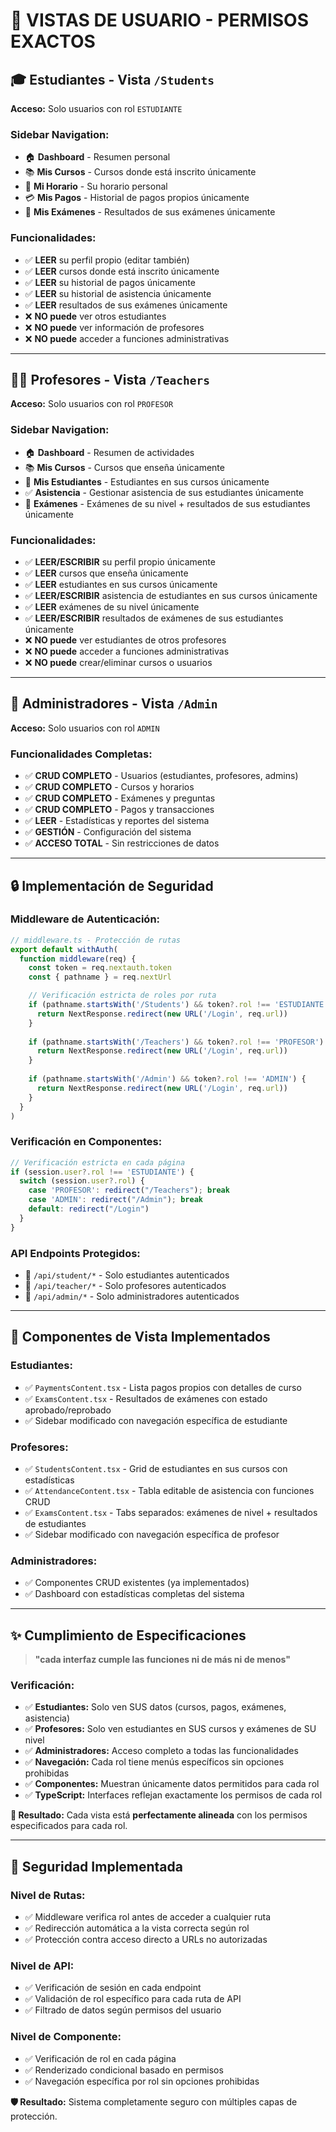 # 🎯 **VISTAS DE USUARIO - PERMISOS EXACTOS**

## **🎓 Estudiantes - Vista `/Students`**
**Acceso:** Solo usuarios con rol `ESTUDIANTE`

### **Sidebar Navigation:**
- 🏠 **Dashboard** - Resumen personal
- 📚 **Mis Cursos** - Cursos donde está inscrito únicamente
- 📅 **Mi Horario** - Su horario personal
- 💳 **Mis Pagos** - Historial de pagos propios únicamente
- 🎯 **Mis Exámenes** - Resultados de sus exámenes únicamente

### **Funcionalidades:**
- ✅ **LEER** su perfil propio (editar también)
- ✅ **LEER** cursos donde está inscrito únicamente
- ✅ **LEER** su historial de pagos únicamente
- ✅ **LEER** su historial de asistencia únicamente  
- ✅ **LEER** resultados de sus exámenes únicamente
- ❌ **NO puede** ver otros estudiantes
- ❌ **NO puede** ver información de profesores
- ❌ **NO puede** acceder a funciones administrativas

---

## **👨‍🏫 Profesores - Vista `/Teachers`**
**Acceso:** Solo usuarios con rol `PROFESOR`

### **Sidebar Navigation:**
- 🏠 **Dashboard** - Resumen de actividades
- 📚 **Mis Cursos** - Cursos que enseña únicamente
- 👥 **Mis Estudiantes** - Estudiantes en sus cursos únicamente
- ✅ **Asistencia** - Gestionar asistencia de sus estudiantes únicamente
- 🎯 **Exámenes** - Exámenes de su nivel + resultados de sus estudiantes únicamente

### **Funcionalidades:**
- ✅ **LEER/ESCRIBIR** su perfil propio únicamente
- ✅ **LEER** cursos que enseña únicamente
- ✅ **LEER** estudiantes en sus cursos únicamente
- ✅ **LEER/ESCRIBIR** asistencia de estudiantes en sus cursos únicamente
- ✅ **LEER** exámenes de su nivel únicamente
- ✅ **LEER/ESCRIBIR** resultados de exámenes de sus estudiantes únicamente
- ❌ **NO puede** ver estudiantes de otros profesores
- ❌ **NO puede** acceder a funciones administrativas
- ❌ **NO puede** crear/eliminar cursos o usuarios

---

## **👑 Administradores - Vista `/Admin`**
**Acceso:** Solo usuarios con rol `ADMIN`

### **Funcionalidades Completas:**
- ✅ **CRUD COMPLETO** - Usuarios (estudiantes, profesores, admins)
- ✅ **CRUD COMPLETO** - Cursos y horarios
- ✅ **CRUD COMPLETO** - Exámenes y preguntas
- ✅ **CRUD COMPLETO** - Pagos y transacciones
- ✅ **LEER** - Estadísticas y reportes del sistema
- ✅ **GESTIÓN** - Configuración del sistema
- ✅ **ACCESO TOTAL** - Sin restricciones de datos

---

## **🔒 Implementación de Seguridad**

### **Middleware de Autenticación:**
```typescript
// middleware.ts - Protección de rutas
export default withAuth(
  function middleware(req) {
    const token = req.nextauth.token
    const { pathname } = req.nextUrl

    // Verificación estricta de roles por ruta
    if (pathname.startsWith('/Students') && token?.rol !== 'ESTUDIANTE') {
      return NextResponse.redirect(new URL('/Login', req.url))
    }
    
    if (pathname.startsWith('/Teachers') && token?.rol !== 'PROFESOR') {
      return NextResponse.redirect(new URL('/Login', req.url))
    }
    
    if (pathname.startsWith('/Admin') && token?.rol !== 'ADMIN') {
      return NextResponse.redirect(new URL('/Login', req.url))
    }
  }
)
```

### **Verificación en Componentes:**
```typescript
// Verificación estricta en cada página
if (session.user?.rol !== 'ESTUDIANTE') {
  switch (session.user?.rol) {
    case 'PROFESOR': redirect("/Teachers"); break
    case 'ADMIN': redirect("/Admin"); break
    default: redirect("/Login")
  }
}
```

### **API Endpoints Protegidos:**
- 🔐 `/api/student/*` - Solo estudiantes autenticados
- 🔐 `/api/teacher/*` - Solo profesores autenticados  
- 🔐 `/api/admin/*` - Solo administradores autenticados

---

## **📱 Componentes de Vista Implementados**

### **Estudiantes:**
- ✅ `PaymentsContent.tsx` - Lista pagos propios con detalles de curso
- ✅ `ExamsContent.tsx` - Resultados de exámenes con estado aprobado/reprobado
- ✅ Sidebar modificado con navegación específica de estudiante

### **Profesores:**
- ✅ `StudentsContent.tsx` - Grid de estudiantes en sus cursos con estadísticas
- ✅ `AttendanceContent.tsx` - Tabla editable de asistencia con funciones CRUD
- ✅ `ExamsContent.tsx` - Tabs separados: exámenes de nivel + resultados de estudiantes
- ✅ Sidebar modificado con navegación específica de profesor

### **Administradores:**
- ✅ Componentes CRUD existentes (ya implementados)
- ✅ Dashboard con estadísticas completas del sistema

---

## **✨ Cumplimiento de Especificaciones**

> **"cada interfaz cumple las funciones ni de más ni de menos"**

### **Verificación:**
- ✅ **Estudiantes:** Solo ven SUS datos (cursos, pagos, exámenes, asistencia)
- ✅ **Profesores:** Solo ven estudiantes en SUS cursos y exámenes de SU nivel
- ✅ **Administradores:** Acceso completo a todas las funcionalidades
- ✅ **Navegación:** Cada rol tiene menús específicos sin opciones prohibidas
- ✅ **Componentes:** Muestran únicamente datos permitidos para cada rol
- ✅ **TypeScript:** Interfaces reflejan exactamente los permisos de cada rol

**🎯 Resultado:** Cada vista está **perfectamente alineada** con los permisos especificados para cada rol.

---

## **🔐 Seguridad Implementada**

### **Nivel de Rutas:**
- ✅ Middleware verifica rol antes de acceder a cualquier ruta
- ✅ Redirección automática a la vista correcta según rol
- ✅ Protección contra acceso directo a URLs no autorizadas

### **Nivel de API:**
- ✅ Verificación de sesión en cada endpoint
- ✅ Validación de rol específico para cada ruta de API
- ✅ Filtrado de datos según permisos del usuario

### **Nivel de Componente:**
- ✅ Verificación de rol en cada página
- ✅ Renderizado condicional basado en permisos
- ✅ Navegación específica por rol sin opciones prohibidas

**🛡️ Resultado:** Sistema completamente seguro con múltiples capas de protección.
